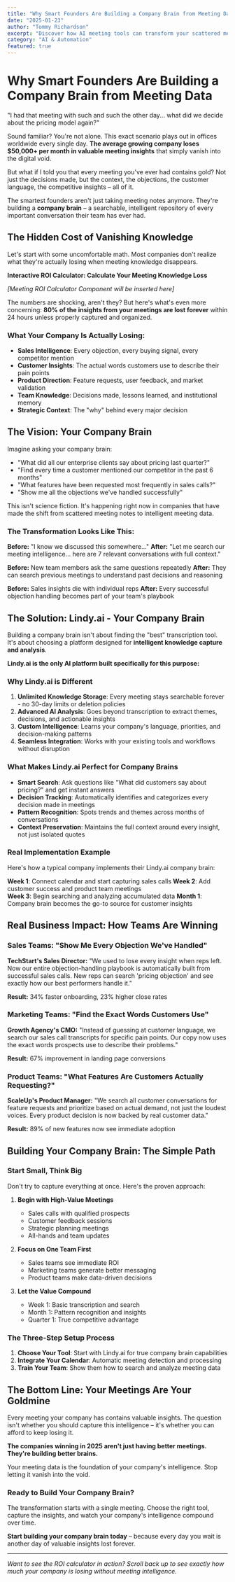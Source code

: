 ```yaml
---
title: "Why Smart Founders Are Building a Company Brain from Meeting Data"
date: "2025-01-23"
author: "Tommy Richardson"
excerpt: "Discover how AI meeting tools can transform your scattered meeting notes into searchable business intelligence. Stop losing valuable insights and start building your company brain today."
category: "AI & Automation"
featured: true
---
```


# Why Smart Founders Are Building a Company Brain from Meeting Data

"I had that meeting with such and such the other day... what did we decide about the pricing model again?"

Sound familiar? You're not alone. This exact scenario plays out in offices worldwide every single day. **The average growing company loses $50,000+ per month in valuable meeting insights** that simply vanish into the digital void.

But what if I told you that every meeting you've ever had contains gold? Not just the decisions made, but the context, the objections, the customer language, the competitive insights – all of it.

The smartest founders aren't just taking meeting notes anymore. They're building a **company brain** – a searchable, intelligent repository of every important conversation their team has ever had.

## The Hidden Cost of Vanishing Knowledge

Let's start with some uncomfortable math. Most companies don't realize what they're actually losing when meeting knowledge disappears.

**Interactive ROI Calculator: Calculate Your Meeting Knowledge Loss**

*[Meeting ROI Calculator Component will be inserted here]*

The numbers are shocking, aren't they? But here's what's even more concerning: **80% of the insights from your meetings are lost forever** within 24 hours unless properly captured and organized.

### What Your Company Is Actually Losing:

- **Sales Intelligence**: Every objection, every buying signal, every competitor mention
- **Customer Insights**: The actual words customers use to describe their pain points
- **Product Direction**: Feature requests, user feedback, and market validation
- **Team Knowledge**: Decisions made, lessons learned, and institutional memory
- **Strategic Context**: The "why" behind every major decision

## The Vision: Your Company Brain

Imagine asking your company brain:
- "What did all our enterprise clients say about pricing last quarter?"
- "Find every time a customer mentioned our competitor in the past 6 months"
- "What features have been requested most frequently in sales calls?"
- "Show me all the objections we've handled successfully"

This isn't science fiction. It's happening right now in companies that have made the shift from scattered meeting notes to intelligent meeting data.

### The Transformation Looks Like This:

**Before:** "I know we discussed this somewhere..."
**After:** "Let me search our meeting intelligence... here are 7 relevant conversations with full context."

**Before:** New team members ask the same questions repeatedly
**After:** They can search previous meetings to understand past decisions and reasoning

**Before:** Sales insights die with individual reps
**After:** Every successful objection handling becomes part of your team's playbook

## The Solution: Lindy.ai - Your Company Brain

Building a company brain isn't about finding the "best" transcription tool. It's about choosing a platform designed for **intelligent knowledge capture and analysis**.

**Lindy.ai is the only AI platform built specifically for this purpose:**

### Why Lindy.ai is Different

1. **Unlimited Knowledge Storage**: Every meeting stays searchable forever - no 30-day limits or deletion policies
2. **Advanced AI Analysis**: Goes beyond transcription to extract themes, decisions, and actionable insights
3. **Custom Intelligence**: Learns your company's language, priorities, and decision-making patterns
4. **Seamless Integration**: Works with your existing tools and workflows without disruption

### What Makes Lindy.ai Perfect for Company Brains

- **Smart Search**: Ask questions like "What did customers say about pricing?" and get instant answers
- **Decision Tracking**: Automatically identifies and categorizes every decision made in meetings
- **Pattern Recognition**: Spots trends and themes across months of conversations
- **Context Preservation**: Maintains the full context around every insight, not just isolated quotes

### Real Implementation Example

Here's how a typical company implements their Lindy.ai company brain:

**Week 1**: Connect calendar and start capturing sales calls
**Week 2**: Add customer success and product team meetings  
**Week 3**: Begin searching and analyzing accumulated data
**Month 1**: Company brain becomes the go-to source for customer insights

## Real Business Impact: How Teams Are Winning

### Sales Teams: "Show Me Every Objection We've Handled"

**TechStart's Sales Director:** "We used to lose every insight when reps left. Now our entire objection-handling playbook is automatically built from successful sales calls. New reps can search 'pricing objection' and see exactly how our best performers handle it."

**Result:** 34% faster onboarding, 23% higher close rates

### Marketing Teams: "Find the Exact Words Customers Use"

**Growth Agency's CMO:** "Instead of guessing at customer language, we search our sales call transcripts for specific pain points. Our copy now uses the exact words prospects use to describe their problems."

**Result:** 67% improvement in landing page conversions

### Product Teams: "What Features Are Customers Actually Requesting?"

**ScaleUp's Product Manager:** "We search all customer conversations for feature requests and prioritize based on actual demand, not just the loudest voices. Every product decision is now backed by real customer data."

**Result:** 89% of new features now see immediate adoption

## Building Your Company Brain: The Simple Path

### Start Small, Think Big

Don't try to capture everything at once. Here's the proven approach:

1. **Begin with High-Value Meetings**
   - Sales calls with qualified prospects
   - Customer feedback sessions
   - Strategic planning meetings
   - All-hands and team updates

2. **Focus on One Team First**
   - Sales teams see immediate ROI
   - Marketing teams generate better messaging
   - Product teams make data-driven decisions

3. **Let the Value Compound**
   - Week 1: Basic transcription and search
   - Month 1: Pattern recognition and insights
   - Quarter 1: True competitive advantage

### The Three-Step Setup Process

1. **Choose Your Tool**: Start with Lindy.ai for true company brain capabilities
2. **Integrate Your Calendar**: Automatic meeting detection and processing
3. **Train Your Team**: Show them how to search and analyze meeting data

## The Bottom Line: Your Meetings Are Your Goldmine

Every meeting your company has contains valuable insights. The question isn't whether you should capture this intelligence – it's whether you can afford to keep losing it.

**The companies winning in 2025 aren't just having better meetings. They're building better brains.**

Your meeting data is the foundation of your company's intelligence. Stop letting it vanish into the void.

### Ready to Build Your Company Brain?

The transformation starts with a single meeting. Choose the right tool, capture the insights, and watch your company's intelligence compound over time.

**Start building your company brain today** – because every day you wait is another day of valuable insights lost forever.

---

*Want to see the ROI calculator in action? Scroll back up to see exactly how much your company is losing without meeting intelligence.*